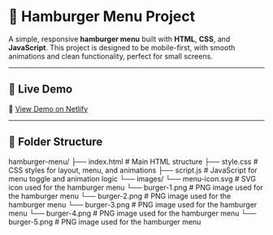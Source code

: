 # 🍔 Hamburger Menu Project

A simple, responsive **hamburger menu** built with **HTML**, **CSS**, and **JavaScript**. This project is designed to be mobile-first, with smooth animations and clean functionality, perfect for small screens.

---

## 🚀 Live Demo

🔗 [View Demo on Netlify](https://hamburger-menu-sushil.netlify.app/)

---

## 📁 Folder Structure
hamburger-menu/
├── index.html          # Main HTML structure
├── style.css           # CSS styles for layout, menu, and animations
├── script.js           # JavaScript for menu toggle and animation logic
└── images/
    └── menu-icon.svg   # SVG icon used for the hamburger menu
    └── burger-1.png   # PNG image used for the hamburger menu
    └── burger-2.png   # PNG image used for the hamburger menu
    └── burger-3.png   # PNG image used for the hamburger menu
    └── burger-4.png   # PNG image used for the hamburger menu
    └── burger-5.png   # PNG image used for the hamburger menu


